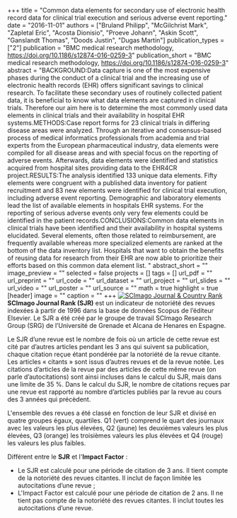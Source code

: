 +++
title = "Common data elements for secondary use of electronic health record data for clinical trial execution and serious adverse event reporting."
date = "2016-11-01"
authors = ["Bruland Philipp", "McGilchrist Mark", "Zapletal Eric", "Acosta Dionisio", "Proeve Johann", "Askin Scott", "Ganslandt Thomas", "Doods Justin", "Dugas Martin"]
publication_types = ["2"]
publication = "BMC medical research methodology, https://doi.org/10.1186/s12874-016-0259-3"
publication_short = "BMC medical research methodology, https://doi.org/10.1186/s12874-016-0259-3"
abstract = "BACKGROUND:Data capture is one of the most expensive phases during the conduct of a clinical trial and the increasing use of electronic health records (EHR) offers significant savings to clinical research. To facilitate these secondary uses of routinely collected patient data, it is beneficial to know what data elements are captured in clinical trials. Therefore our aim here is to determine the most commonly used data elements in clinical trials and their availability in hospital EHR systems.METHODS:Case report forms for 23 clinical trials in differing disease areas were analyzed. Through an iterative and consensus-based process of medical informatics professionals from academia and trial experts from the European pharmaceutical industry, data elements were compiled for all disease areas and with special focus on the reporting of adverse events. Afterwards, data elements were identified and statistics acquired from hospital sites providing data to the EHR4CR project.RESULTS:The analysis identified 133 unique data elements. Fifty elements were congruent with a published data inventory for patient recruitment and 83 new elements were identified for clinical trial execution, including adverse event reporting. Demographic and laboratory elements lead the list of available elements in hospitals EHR systems. For the reporting of serious adverse events only very few elements could be identified in the patient records.CONCLUSIONS:Common data elements in clinical trials have been identified and their availability in hospital systems elucidated. Several elements, often those related to reimbursement, are frequently available whereas more specialized elements are ranked at the bottom of the data inventory list. Hospitals that want to obtain the benefits of reusing data for research from their EHR are now able to prioritize their efforts based on this common data element list. "
abstract_short = ""
image_preview = ""
selected = false
projects = []
tags = []
url_pdf = ""
url_preprint = ""
url_code = ""
url_dataset = ""
url_project = ""
url_slides = ""
url_video = ""
url_poster = ""
url_source = ""
math = true
highlight = true
[header]
image = ""
caption = ""
+++
<a href="https://www.scimagojr.com/journalsearch.php?q=28110&amp;tip=sid&amp;exact=no" title="SCImago Journal &amp; Country Rank"><img border="0" src="https://www.scimagojr.com/journal_img.php?id=28110" alt="SCImago Journal &amp; Country Rank"  /></a>
**SCImago Journal Rank (SJR)** est un indicateur de notoriété des revues indexées à partir de 1996 dans la base de données Scopus de l’éditeur Elsevier. Le SJR a été créé par le groupe de travail SCImago Research Group (SRG) de l’Université de Grenade et Alcana de Henares en Espagne.  
  
Le SJR d’une revue est le nombre de fois où un article de cette revue est cité par d’autres articles pendant les 3 ans qui suivent sa publication, chaque citation reçue étant pondérée par la notoriété de la revue citante. Les articles « citants » sont issus d’autres revues et de la revue notée. Les citations d’articles de la revue par des articles de cette même revue (on parle d’autocitations) sont ainsi incluses dans le calcul du SJR, mais dans une limite de 35 %. Dans le calcul du SJR, le nombre de citations reçues par une revue est rapporté au nombre d’articles publiés par la revue au cours des 3 années qui précèdent.  
  
L'ensemble des revues a été classé en fonction de leur SJR et divisé en quatre groupes égaux, quartiles. Q1 (vert) comprend le quart des journaux avec les valeurs les plus élevées, Q2 (jaune) les deuxièmes valeurs les plus élevées, Q3 (orange) les troisièmes valeurs les plus élevées et Q4 (rouge) les valeurs les plus faibles.  
  
Différent entre le **SJR** et l'**Impact Factor** :  
- Le SJR est calculé pour une période de citation de 3 ans. Il tient compte de la notoriété des revues citantes. Il inclut de façon limitée les autocitations d’une revue ;  
- L'Impact Factor est calculé pour une période de citation de 2 ans. Il ne tient pas compte de la notoriété des revues citantes. Il inclut toutes les autocitations d’une revue.
